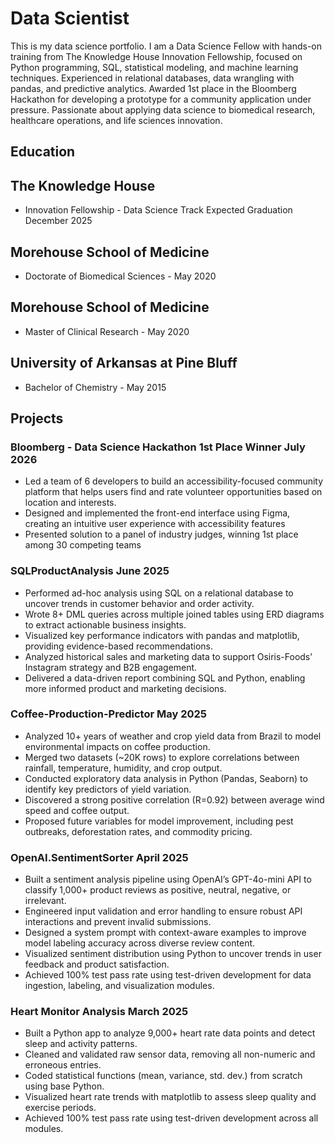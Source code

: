 # Data Scientist 
This is my data science portfolio. I am a Data Science Fellow with hands-on training from The Knowledge House Innovation Fellowship, focused on Python programming, SQL, statistical modeling, and machine learning techniques. Experienced in relational databases, data wrangling with pandas, and predictive analytics. Awarded 1st place in the Bloomberg Hackathon for developing a prototype for a community application under pressure. Passionate about applying data science to biomedical research, healthcare operations, and life sciences innovation. 
## Education
## The Knowledge House
- Innovation Fellowship - Data Science  Track              Expected Graduation December 2025

## Morehouse School of Medicine                             
- Doctorate of Biomedical Sciences -  May 2020 

## Morehouse School of Medicine                              
- Master of Clinical Research  -  May 2020 

## University of Arkansas at Pine Bluff                      
- Bachelor of Chemistry - May 2015 

## Projects
### Bloomberg - Data Science Hackathon 1st Place Winner       July 2026 
- Led a team of 6 developers to build an accessibility-focused community platform that helps users find and rate volunteer opportunities based on location and interests. 
- Designed and implemented the front-end interface using Figma, creating an intuitive user experience with accessibility features 
 - Presented solution to a panel of industry judges, winning 1st place among 30 competing teams 

### SQLProductAnalysis                           June 2025 
- Performed ad-hoc analysis using SQL on a relational database to uncover trends in customer behavior and order activity. 
- Wrote 8+ DML queries across multiple joined tables using ERD diagrams to extract actionable business insights. 
- Visualized key performance indicators with pandas and matplotlib, providing evidence-based recommendations.
- Analyzed historical sales and marketing data to support Osiris-Foods’ Instagram strategy and B2B engagement.
- Delivered a data-driven report combining SQL and Python, enabling more informed product and marketing decisions. 

### Coffee-Production-Predictor                  May 2025 
- Analyzed 10+ years of weather and crop yield data from Brazil to model environmental impacts on coffee production. 
- Merged two datasets (~20K rows) to explore correlations between rainfall, temperature, humidity, and crop output. 
- Conducted exploratory data analysis in Python (Pandas, Seaborn) to identify key predictors of yield variation.
- Discovered a strong positive correlation (R=0.92) between average wind speed and coffee output. 
- Proposed future variables for model improvement, including pest outbreaks, deforestation rates, and commodity pricing. 

### OpenAI.SentimentSorter                      April 2025 
- Built a sentiment analysis pipeline using OpenAI’s GPT-4o-mini API to classify 1,000+ product reviews as positive, neutral, negative, or irrelevant. 
- Engineered input validation and error handling to ensure robust API interactions and prevent invalid submissions. 
- Designed a system prompt with context-aware examples to improve model labeling accuracy across diverse review content. 
- Visualized sentiment distribution using Python to uncover trends in user feedback and product satisfaction. 
- Achieved 100% test pass rate using test-driven development for data ingestion, labeling, and visualization modules. 

### Heart Monitor Analysis                   March 2025 
- Built a Python app to analyze 9,000+ heart rate data points and detect sleep and activity patterns.
- Cleaned and validated raw sensor data, removing all non-numeric and erroneous entries. 
- Coded statistical functions (mean, variance, std. dev.) from scratch using base Python. 
- Visualized heart rate trends with matplotlib to assess sleep quality and exercise periods. 
- Achieved 100% test pass rate using test-driven development across all modules. 


